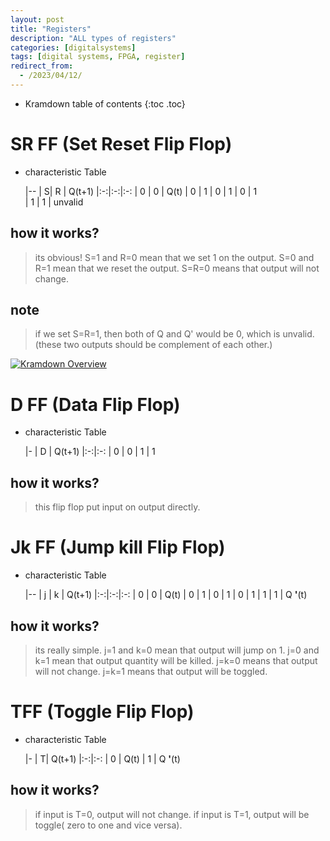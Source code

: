 ```yaml
---
layout: post
title: "Registers"
description: "ALL types of registers"
categories: [digitalsystems]
tags: [digital systems, FPGA, register]
redirect_from:
  - /2023/04/12/
---
```



* Kramdown table of contents
{:toc .toc}

# SR FF (Set Reset Flip Flop) 

* characteristic Table

    |--
    | S| R | Q(t+1) 
    |:-:|:-:|:-:
    | 0 | 0 | Q(t) 
    | 0 | 1 | 0 
    | 1 | 0 | 1  
    | 1 | 1 | unvalid 

## how it works?
> its obvious! 
> S=1 and R=0 mean that we set 1 on the output.
> S=0 and R=1 mean that we reset the output.
> S=R=0 means that output will not change.

## note
> if we set S=R=1, then both of Q and Q' would be 0, which is unvalid.(these two outputs should be complement of each other.)
<a class="post-image" href="/assets/images/posts/nor.jpg">
<img itemprop="image" data-src="/assets/images/posts/nor.jpg" src="/assets/javascripts/unveil/loader.gif" alt="Kramdown Overview" />
</a>

  

# D FF (Data Flip Flop)

* characteristic Table

    |-
    | D | Q(t+1) 
    |:-:|:-:
    | 0 | 0 
    | 1 | 1 

## how it works?
> this flip flop put input on output directly.


# Jk FF (Jump kill Flip Flop)

* characteristic Table

    |--
    | j | k | Q(t+1) 
    |:-:|:-:|:-:
    | 0 | 0 | Q(t)
    | 0 | 1 | 0
    | 1 | 0 | 1 
    | 1 | 1 | Q **'**(t) 

## how it works?
> its really simple.
> j=1 and k=0 mean that output will jump on 1.
> j=0 and k=1 mean that output quantity will be killed.
> j=k=0 means that output will not change.
> j=k=1 means that output will be toggled.
>



# TFF (Toggle Flip Flop)

* characteristic Table

    |-
    | T| Q(t+1) 
    |:-:|:-:
    | 0 | Q(t) 
    | 1 | Q **'**(t) 

## how it works?
> if input is T=0, output will not change.
> if input is T=1, output will be toggle( zero to one and vice versa).
  

